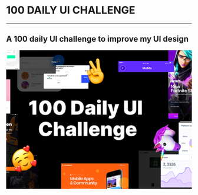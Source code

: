 # 100 DAILY UI CHALLENGE

______

## A 100 daily UI challenge to improve my UI design

!["Sample Preview"](about.png)
